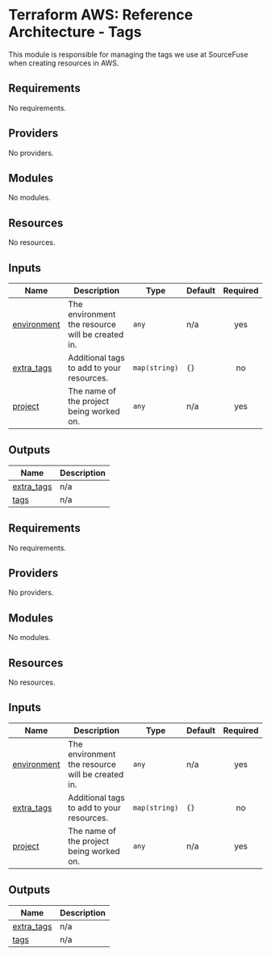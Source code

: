 # Terraform AWS: Reference Architecture - Tags

This module is responsible for managing the tags we use at SourceFuse when creating resources in AWS.  
<!-- BEGINNING OF PRE-COMMIT-TERRAFORM DOCS HOOK -->
## Requirements

No requirements.

## Providers

No providers.

## Modules

No modules.

## Resources

No resources.

## Inputs

| Name | Description | Type | Default | Required |
|------|-------------|------|---------|:--------:|
| <a name="input_environment"></a> [environment](#input\_environment) | The environment the resource will be created in. | `any` | n/a | yes |
| <a name="input_extra_tags"></a> [extra\_tags](#input\_extra\_tags) | Additional tags to add to your resources. | `map(string)` | `{}` | no |
| <a name="input_project"></a> [project](#input\_project) | The name of the project being worked on. | `any` | n/a | yes |

## Outputs

| Name | Description |
|------|-------------|
| <a name="output_extra_tags"></a> [extra\_tags](#output\_extra\_tags) | n/a |
| <a name="output_tags"></a> [tags](#output\_tags) | n/a |
<!-- END OF PRE-COMMIT-TERRAFORM DOCS HOOK -->

<!-- BEGIN_TF_DOCS -->
## Requirements

No requirements.

## Providers

No providers.

## Modules

No modules.

## Resources

No resources.

## Inputs

| Name | Description | Type | Default | Required |
|------|-------------|------|---------|:--------:|
| <a name="input_environment"></a> [environment](#input\_environment) | The environment the resource will be created in. | `any` | n/a | yes |
| <a name="input_extra_tags"></a> [extra\_tags](#input\_extra\_tags) | Additional tags to add to your resources. | `map(string)` | `{}` | no |
| <a name="input_project"></a> [project](#input\_project) | The name of the project being worked on. | `any` | n/a | yes |

## Outputs

| Name | Description |
|------|-------------|
| <a name="output_extra_tags"></a> [extra\_tags](#output\_extra\_tags) | n/a |
| <a name="output_tags"></a> [tags](#output\_tags) | n/a |
<!-- END_TF_DOCS -->

